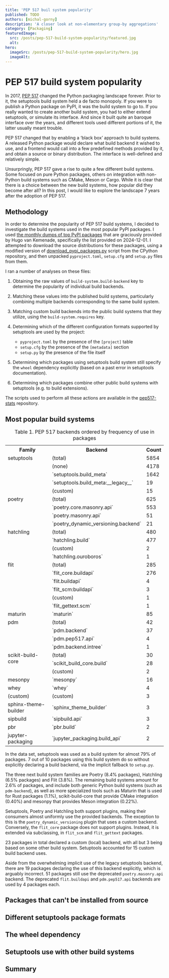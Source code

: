 ```yaml
---
title: 'PEP 517 buil system popularity'
published: TODO
authors: [michal-gorny]
description: 'A closer look at non-elementary group-by aggregations'
category: [Packaging]
featuredImage:
  src: /posts/pep-517-build-system-popularity/featured.jpg
  alt:
hero:
  imageSrc: /posts/pep-517-build-system-popularity/hero.jpg
  imageAlt:
---
```


# PEP 517 build system popularity

In 2017, [PEP 517](https://peps.python.org/pep-0517/) changed the Python
packaging landscape forever. Prior to it, the setuptools build system
held a de facto monopoly. If you were to publish a Python package
on PyPI, it was the build system to go to. If you really wanted to
create another build system, you had to either extend setuptools,
or simulate its interface. And since it built quite an baroque
interface over the years, and different tools used different portions of
it, the latter usually meant trouble.

PEP 517 changed that by enabling a ‘black box’ approach to build
systems. A released Python package would declare what build backend it
wished to use, and a frontend would call into a few predefined methods
provided by it, and obtain a source or binary distribution.
The interface is well-defined and relatively simple.

Unsurpringly, PEP 517 gave a rise to quite a few different build
systems. Some focused on pure Python packages, others on integration
with non-Python build systems such as CMake, Meson or Cargo. While it is
clear that there is a choice between the new build systems, how
popular did they become after all? In this post, I would like to explore
the landscape 7 years after the adoption of PEP 517.

## Methodology

In order to determine the popularity of PEP 517 build systems, I
decided to investigate the build systems used in the most popular PyPI
packages. I used [the monthly dumps of top PyPI
packages](https://hugovk.github.io/top-pypi-packages/) that are
graciously provided by Hugo van Kemenade, specifically the list
provided on 2024-12-01. I attempted to download the source
distributions for these packages, using a modified version of
[download_pypi_packages.py](https://github.com/python/cpython/blob/3.12/Tools/peg_generator/scripts/download_pypi_packages.py)
script from the CPython repository, and then unpacked `pyproject.toml`,
`setup.cfg` and `setup.py` files from them.

I ran a number of analyses on these files:

1. Obtaining the raw values of `build-system.build-backend` key
   to determine the popularity of individual build backends.

2. Matching these values into the published build systems, particularly
   combining multiple backends corresponding to the same build system.

3. Matching custom build backends into the public build systems that
   they utilize, using the `build-system.requires` key.

4. Determining which of the different configuration formats supported
   by setuptools are used by the project:

   - `pyproject.toml` by the presence of the `[project]` table
   - `setup.cfg` by the presence of the `[metadata]` section
   - `setup.py` by the presence of the file itself

5. Determining which packages using setuptools build system still
   specify the `wheel` dependency explicitly (based on a past error
   in setuptools documentation).

6. Determining which packages combine other public build systems
   with setuptools (e.g. to build extensions).

The scripts used to perform all these actions are available
in the [pep517-stats](https://github.com/mgorny/pep517-stats/)
repository.

## Most popular build systems

<table style={{width: 'auto', margin: 'auto'}}>
<caption>Table 1. PEP 517 backends ordered by frequency of use in packages</caption>

<tr>
<th>Family</th>
<th>Backend</th>
<th>Count</th>
</tr>

<tr>
<td rowspan="5" valign="top">setuptools</td>
<td>(total)</td>
<td>5854</td>
</tr>
<tr>
<td>(none)</td>
<td>4178</td>
</tr>
<tr>
<td>`setuptools.build_meta`</td>
<td>1642</td>
</tr>
<tr>
<td>`setuptools.build_meta:__legacy__`</td>
<td>19</td>
</tr>
<tr>
<td>(custom)</td>
<td>15</td>
</tr>
<tr>
<td rowspan="4" valign="top">poetry</td>
<td>(total)</td>
<td>625</td>
</tr>
<tr>
<td>`poetry.core.masonry.api`</td>
<td>553</td>
</tr>
<tr>
<td>`poetry.masonry.api`</td>
<td>51</td>
</tr>
<tr>
<td>`poetry_dynamic_versioning.backend`</td>
<td>21</td>
</tr>
<tr>
<td rowspan="4" valign="top">hatchling</td>
<td>(total)</td>
<td>480</td>
</tr>
<tr>
<td>`hatchling.build`</td>
<td>477</td>
</tr>
<tr>
<td>(custom)</td>
<td>2</td>
</tr>
<tr>
<td>`hatchling.ouroboros`</td>
<td>1</td>
</tr>
<tr>
<td rowspan="6" valign="top">flit</td>
<td>(total)</td>
<td>285</td>
</tr>
<tr>
<td>`flit_core.buildapi`</td>
<td>276</td>
</tr>
<tr>
<td>`flit.buildapi`</td>
<td>4</td>
</tr>
<tr>
<td>`flit_scm:buildapi`</td>
<td>3</td>
</tr>
<tr>
<td>(custom)</td>
<td>1</td>
</tr>
<tr>
<td>`flit_gettext.scm`</td>
<td>1</td>
</tr>
<tr>
<td>maturin</td>
<td>`maturin`</td>
<td>85</td>
</tr>
<tr>
<td rowspan="4" valign="top">pdm</td>
<td>(total)</td>
<td>42</td>
</tr>
<tr>
<td>`pdm.backend`</td>
<td>37</td>
</tr>
<tr>
<td>`pdm.pep517.api`</td>
<td>4</td>
</tr>
<tr>
<td>`pdm.backend.intree`</td>
<td>1</td>
</tr>
<tr>
<td rowspan="3" valign="top">scikit-build-core</td>
<td>(total)</td>
<td>30</td>
</tr>
<tr>
<td>`scikit_build_core.build`</td>
<td>28</td>
</tr>
<tr>
<td>(custom)</td>
<td>2</td>
</tr>
<tr>
<td>mesonpy</td>
<td>`mesonpy`</td>
<td>16</td>
</tr>
<tr>
<td>whey</td>
<td>`whey`</td>
<td>4</td>
</tr>
<tr>
<td>(custom)</td>
<td>(custom)</td>
<td>3</td>
</tr>
<tr>
<td>sphinx-theme-builder</td>
<td>`sphinx_theme_builder`</td>
<td>3</td>
</tr>
<tr>
<td>sipbuild</td>
<td>`sipbuild.api`</td>
<td>3</td>
</tr>
<tr>
<td>pbr</td>
<td>`pbr.build`</td>
<td>2</td>
</tr>
<tr>
<td>jupyter-packaging</td>
<td>`jupyter_packaging.build_api`</td>
<td>2</td>
</tr>

</table>

In the data set, setuptools was used as a build system for almost 79%
of packages. 7 out of 10 packages using this build system do so without
explicitly declaring a build backend, via the implicit fallback to
`setup.py`.

The three next build system families are Poetry (8.4% packages),
Hatchling (6.5% packages) and Flit (3.8%). The remaining build systems
amount for 2.6% of packages, and include both generic Python build
systems (such as `pdm-backend`), as well as more specialized tools
such as Maturin that is used for Rust packages (1.1%), scikit-build-core
that provide CMake integration (0.40%) and mesonpy that provides Meson
integration (0.22%).

Setuptools, Poetry and Hatchling both support plugins, making their
consumers almost uniformly use the provided backends. The exception
to this is the `poetry_dynamic_versioning` plugin that uses a custom
backend. Conversely, the `flit_core` package does not support plugins.
Instead, it is extended via subclassing, in `flit_scm` and
`flit_gettext` packages.

23 packages in total declared a custom (local) backend, with all but 3
being based on some other build system. Setuptools accounted for 15
custom build backend uses.

Aside from the overwhelming implicit use of the legacy setuptools
backend, there are 19 packages declaring the use of this backend
explicitly, which is arguably incorrect. 51 packages still use
the deprecated `poetry.masonry.api` backend. The deprecated
`flit.buildapi` and `pdm.pep517.api` backends are used by 4 packages
each.

## Packages that can't be installed from source

## Different setuptools package formats

## The wheel dependency

## Setuptools use with other build systems

## Summary
